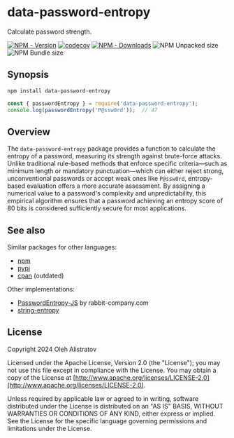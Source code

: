 # data-password-entropy
Calculate password strength.

[![NPM - Version](https://img.shields.io/npm/v/data-password-entropy)](https://www.npmjs.com/package/data-password-entropy) [![codecov](https://codecov.io/gh/alistratov/password-entropy-js/graph/badge.svg)](https://codecov.io/gh/alistratov/password-entropy-js) [![NPM - Downloads](https://img.shields.io/npm/dm/data-password-entropy
)](https://npm-stat.com/charts.html?package=data-password-entropy) ![NPM Unpacked size](https://img.shields.io/npm/unpacked-size/data-password-entropy) ![NPM Bundle size](https://img.shields.io/bundlephobia/minzip/data-password-entropy)


## Synopsis
```bash
npm install data-password-entropy
```
```js
const { passwordEntropy } = require('data-password-entropy');
console.log(passwordEntropy('P@ssw0rd'));  // 47
```


## Overview
The `data-password-entropy` package provides a function to calculate the entropy of a password, measuring its strength against brute-force attacks. Unlike traditional rule-based methods that enforce specific criteria—such as minimum length or mandatory punctuation—which can either reject strong, unconventional passwords or accept weak ones like `P@ssw0rd`, entropy-based evaluation offers a more accurate assessment. By assigning a numerical value to a password's complexity and unpredictability, this empirical algorithm ensures that a password achieving an entropy score of 80 bits is considered sufficiently secure for most applications.

## See also
Similar packages for other languages:
* [npm](https://www.npmjs.com/package/data-password-entropy)
* [pypi](https://pypi.org/project/data-password-entropy/)
* [cpan](https://metacpan.org/pod/Data::Password::Entropy) (outdated)

Other implementations:
* [PasswordEntropy-JS](https://www.npmjs.com/package/@rabbit-company/password-entropy) by rabbit-company.com
* [string-entropy](https://www.npmjs.com/package/string-entropy)


## License
Copyright 2024 Oleh Alistratov

Licensed under the Apache License, Version 2.0 (the "License");
you may not use this file except in compliance with the License.
You may obtain a copy of the License at [http://www.apache.org/licenses/LICENSE-2.0](http://www.apache.org/licenses/LICENSE-2.0).

Unless required by applicable law or agreed to in writing, software
distributed under the License is distributed on an "AS IS" BASIS,
WITHOUT WARRANTIES OR CONDITIONS OF ANY KIND, either express or implied.
See the License for the specific language governing permissions and
limitations under the License.
